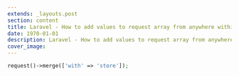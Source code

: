 ```yaml
---
extends: _layouts.post
section: content
title: Laravel - How to add values to request array from anywhere within the app 
date: 1970-01-01
description: Laravel - How to add values to request array from anywhere within the app
cover_image: 
---
```


```php
request()->merge(['with' => 'store']);
```

